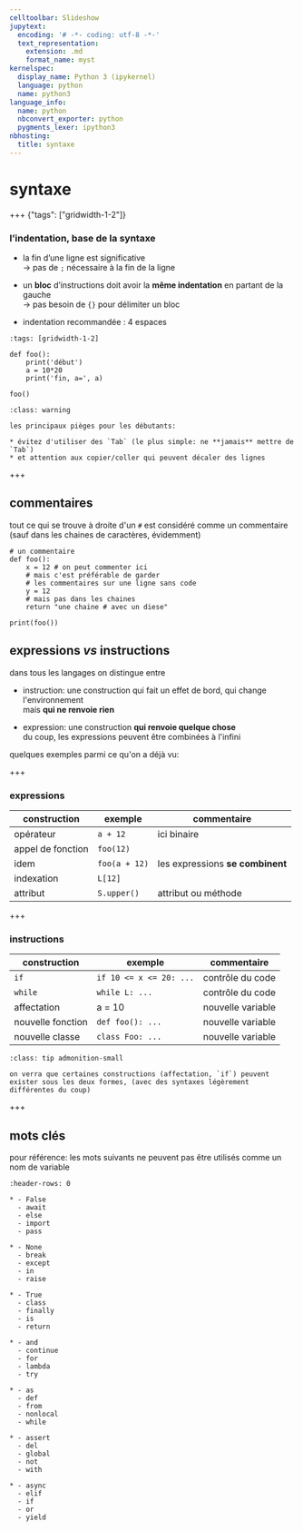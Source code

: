 ```yaml
---
celltoolbar: Slideshow
jupytext:
  encoding: '# -*- coding: utf-8 -*-'
  text_representation:
    extension: .md
    format_name: myst
kernelspec:
  display_name: Python 3 (ipykernel)
  language: python
  name: python3
language_info:
  name: python
  nbconvert_exporter: python
  pygments_lexer: ipython3
nbhosting:
  title: syntaxe
---
```


# syntaxe

+++ {"tags": ["gridwidth-1-2"]}

### l’indentation, base de la syntaxe

* la fin d’une ligne est significative  
  → pas de `;` nécessaire à la fin de la ligne

* un **bloc** d’instructions doit avoir la **même indentation** en partant de la gauche  
  → pas besoin de `{}` pour délimiter un bloc  

* indentation recommandée : 4 espaces

```{code-cell} ipython3
:tags: [gridwidth-1-2]

def foo():
    print('début')
    a = 10*20
    print('fin, a=', a)
    
foo()    
```

````{admonition} les pièges à éviter
:class: warning

les principaux pièges pour les débutants:

* évitez d'utiliser des `Tab` (le plus simple: ne **jamais** mettre de `Tab`)
* et attention aux copier/coller qui peuvent décaler des lignes
````

+++

## commentaires

tout ce qui se trouve à droite d'un `#` est considéré comme un commentaire  
(sauf dans les chaines de caractères, évidemment)

```{code-cell} ipython3
# un commentaire
def foo():
    x = 12 # on peut commenter ici
    # mais c'est préférable de garder
    # les commentaires sur une ligne sans code
    y = 12
    # mais pas dans les chaines
    return "une chaine # avec un diese"

print(foo())
```

## expressions *vs* instructions

dans tous les langages on distingue entre

* instruction: une construction qui fait un effet de bord, qui change l'environnement  
  mais **qui ne renvoie rien**

* expression: une construction **qui renvoie quelque chose**  
  du coup, les expressions peuvent être combinées à l'infini

quelques exemples parmi ce qu'on a déjà vu:

+++

### expressions

| construction | exemple | commentaire |
|-|-|-|
| opérateur | `a + 12`  | ici binaire
| appel de fonction | `foo(12)`  |
| idem | `foo(a + 12)` | les expressions **se combinent** |
| indexation | `L[12]` | 
| attribut | `S.upper()` | attribut ou méthode |

+++

### instructions

| construction | exemple | commentaire |
|-|-|-|
| `if` | `if 10 <= x <= 20: ...` | contrôle du code
| `while` | `while L: ...` | contrôle du code
| affectation | a = 10 | nouvelle variable
| nouvelle fonction | `def foo(): ...` | nouvelle variable
| nouvelle classe | `class Foo: ...` | nouvelle variable

````{admonition} parfois les deux
:class: tip admonition-small

on verra que certaines constructions (affectation, `if`) peuvent exister sous les deux formes, (avec des syntaxes légèrement différentes du coup)
````

+++

## mots clés

pour référence: les mots suivants ne peuvent pas être utilisés comme un nom de variable

```{list-table} mots réservé / *keywords*
:header-rows: 0

* - False
  - await
  - else
  - import
  - pass

* - None
  - break
  - except
  - in
  - raise

* - True
  - class
  - finally
  - is
  - return

* - and
  - continue
  - for
  - lambda
  - try

* - as
  - def
  - from
  - nonlocal
  - while

* - assert
  - del
  - global
  - not
  - with

* - async
  - elif
  - if
  - or
  - yield
````
